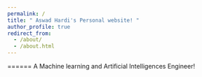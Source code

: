 ```yaml
---
permalink: /
title: " Aswad Hardi's Personal website! "
author_profile: true
redirect_from: 
  - /about/
  - /about.html
---
```


======
A Machine learning and Artificial Intelligences Engineer!
